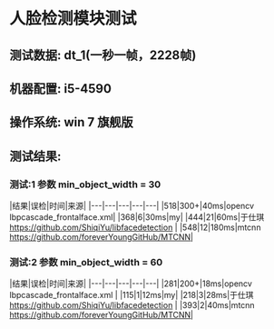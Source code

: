 # 人脸检测模块测试

## 测试数据: dt_1(一秒一帧，2228帧)
## 机器配置: i5-4590
## 操作系统: win 7 旗舰版

## 测试结果:

### 测试:1  参数 min_object_width = 30
|结果|误检|时间|来源|
|---|---|---|---|---|
|518|300+|40ms|opencv lbpcascade_frontalface.xml|
|368|6|30ms|my|
|444|21|60ms|于仕琪 https://github.com/ShiqiYu/libfacedetection |
|548|12|180ms|mtcnn https://github.com/foreverYoungGitHub/MTCNN|

### 测试:2  参数 min_object_width = 60
|结果|误检|时间|来源|
|---|---|---|---|---|
|281|200+|18ms|opencv lbpcascade_frontalface.xml |
|115|1|12ms|my|
|218|3|28ms|于仕琪 https://github.com/ShiqiYu/libfacedetection |
|393|2|40ms|mtcnn https://github.com/foreverYoungGitHub/MTCNN|
